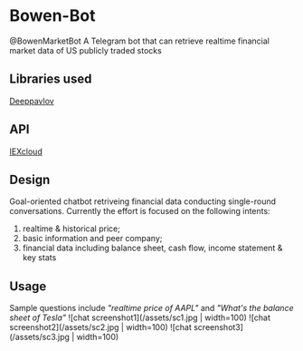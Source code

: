 # Bowen-Bot
@BowenMarketBot
A Telegram bot that can retrieve realtime financial market data of US publicly traded stocks

## Libraries used
[Deeppavlov](https://github.com/deepmipt/DeepPavlov)

## API
[IEXcloud](https://iexcloud.io/)

## Design
Goal-oriented chatbot retriveing financial data conducting single-round conversations.
Currently the effort is focused on the following intents:
1. realtime & historical price;
2. basic information and peer company;
3. financial data including balance sheet, cash flow, income statement & key stats

## Usage
Sample questions include *"realtime price of AAPL"* and *"What's the balance sheet of Tesla"*
![chat screenshot1](/assets/sc1.jpg | width=100)
![chat screenshot2](/assets/sc2.jpg | width=100)
![chat screenshot3](/assets/sc3.jpg | width=100)
